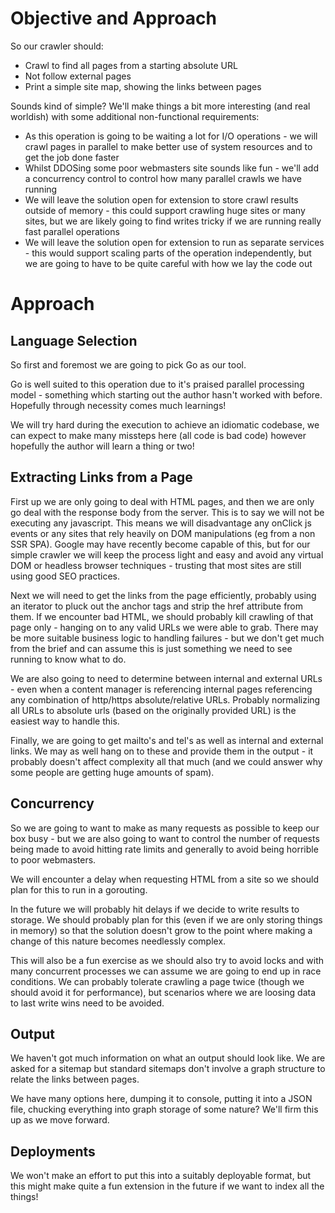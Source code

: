 # Objective and Approach 
So our crawler should:

* Crawl to find all pages from a starting absolute URL 
* Not follow external pages
* Print a simple site map, showing the links between pages

Sounds kind of simple? We'll make things a bit more interesting (and real worldish) with some additional non-functional requirements:

* As this operation is going to be waiting a lot for I/O operations - we will crawl pages in parallel to make better use of system resources and to get the job done faster
* Whilst DDOSing some poor webmasters site sounds like fun - we'll add a concurrency control to control how many parallel crawls we have running   
* We will leave the solution open for extension to store crawl results outside of memory - this could support crawling huge sites or many sites, but we are likely going to find writes tricky if we are running really fast parallel operations
* We will leave the solution open for extension to run as separate services - this would support scaling parts of the operation independently, but we are going to have to be quite careful with how we lay the code out

# Approach
## Language Selection
So first and foremost we are going to pick Go as our tool. 

Go is well suited to this operation due to it's praised parallel processing model - something which starting out the author hasn't worked with before. Hopefully through necessity comes much learnings!

We will try hard during the execution to achieve an idiomatic codebase, we can expect to make many missteps here (all code is bad code)  however hopefully the author will learn a thing or two!

## Extracting Links from a Page
First up we are only going to deal with HTML pages, and then we are only go deal with the response body from the server. This is to say we will not be executing any javascript. This means we will disadvantage any onClick js events or any sites that rely heavily on DOM manipulations (eg from a non SSR SPA). Google may have recently become capable of this, but for our simple crawler we will keep the process light and easy and avoid any virtual DOM or headless browser techniques - trusting that most sites are still using good SEO practices.  

Next we will need to get the links from the page efficiently, probably using an iterator to pluck out the anchor tags and strip the href attribute from them. If we encounter bad HTML, we should probably kill crawling of that page only - hanging on to any valid URLs we were able to grab. There may be more suitable business logic to handling failures - but we don't get much from the brief and can assume this is just something we need to see running to know what to do.

We are also going to need to determine between internal and external URLs - even when a content manager is referencing internal pages referencing any combination of http/https absolute/relative URLs. Probably normalizing all URLs to absolute urls (based on the originally provided URL) is the easiest way to handle this.  

Finally, we are going to get mailto's and tel's as well as internal and external links. We may as well hang on to these and provide them in the output - it probably doesn't affect complexity all that much (and we could answer why some people are getting huge amounts of spam).

## Concurrency
So we are going to want to make as many requests as possible to keep our box busy - but we are also going to want to control the number of requests being made to avoid hitting rate limits and generally to avoid being horrible to poor webmasters.

We will encounter a delay when requesting HTML from a site so we should plan for this to run in a gorouting.

In the future we will probably hit delays if we decide to write results to storage. We should probably plan for this (even if we are only storing things in memory) so that the solution doesn't grow to the point where making a change of this nature becomes needlessly complex. 

This will also be a fun exercise as we should also try to avoid locks and with many concurrent processes we can assume we are going to end up in race conditions. We can probably tolerate crawling a page twice (though we should avoid it for performance), but scenarios where we are loosing data to last write wins need to be avoided.

## Output
We haven't got much information on what an output should look like. We are asked for a sitemap but standard sitemaps don't involve a graph structure to relate the links between pages. 

We have many options here, dumping it to console, putting it into a JSON file, chucking everything into graph storage of some nature? We'll firm this up as we move forward.

## Deployments
We won't make an effort to put this into a suitably deployable format, but this might make quite a fun extension in the future if we want to index all the things!